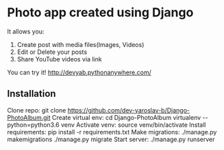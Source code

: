 # Photo app created using Django
It allows you:
1. Create post with media files(Images, Videos)
2. Edit or Delete your posts
3. Share YouTube videos via link

You can try it!
http://devyab.pythonanywhere.com/

## Installation
Clone repo:
  git clone https://github.com/dev-yaroslav-b/Django-PhotoAlbum.git
Create virtual env:
  cd Django-PhotoAlbum
  virtualenv --python=python3.6 venv
Activate venv:
  source venv/bin/activate
Install requirements:
  pip install -r requirements.txt 
Make migrations:
  ./manage.py makemigrations
  ./manage.py migrate
Start server:
  ./manage.py runserver
